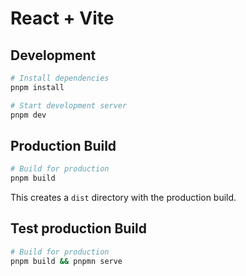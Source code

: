 # React + Vite

## Development

```bash
# Install dependencies
pnpm install

# Start development server
pnpm dev
```

## Production Build

```bash
# Build for production
pnpm build
```

This creates a `dist` directory with the production build.

## Test production Build

```bash
# Build for production
pnpm build && pnpmn serve
```
